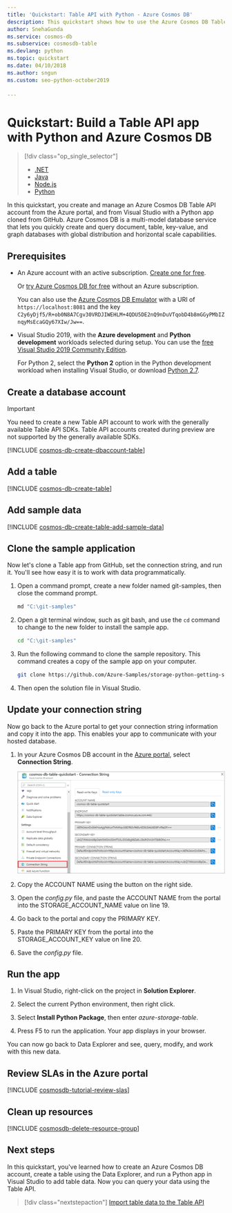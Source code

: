 ```yaml
---
title: 'Quickstart: Table API with Python - Azure Cosmos DB'
description: This quickstart shows how to use the Azure Cosmos DB Table API to create an application with the Azure portal and Python
author: SnehaGunda
ms.service: cosmos-db
ms.subservice: cosmosdb-table
ms.devlang: python
ms.topic: quickstart
ms.date: 04/10/2018
ms.author: sngun
ms.custom: seo-python-october2019

---
```

# Quickstart: Build a Table API app with Python and Azure Cosmos DB

> [!div class="op_single_selector"]
> * [.NET](create-table-dotnet.md)
> * [Java](create-table-java.md)
> * [Node.js](create-table-nodejs.md)
> * [Python](create-table-python.md)
> 

In this quickstart, you create and manage an Azure Cosmos DB Table API account from the Azure portal, and from Visual Studio with a Python app cloned from GitHub. Azure Cosmos DB is a multi-model database service that lets you quickly create and query document, table, key-value, and graph databases with global distribution and horizontal scale capabilities.

## Prerequisites

- An Azure account with an active subscription. [Create one for free](https://azure.microsoft.com/free/?ref=microsoft.com&utm_source=microsoft.com&utm_medium=docs&utm_campaign=visualstudio). 
  
  Or [try Azure Cosmos DB for free](https://azure.microsoft.com/try/cosmosdb/) without an Azure subscription. 
  
  You can also use the [Azure Cosmos DB Emulator](https://aka.ms/cosmosdb-emulator) with a URI of `https://localhost:8081` and the key `C2y6yDjf5/R+ob0N8A7Cgv30VRDJIWEHLM+4QDU5DE2nQ9nDuVTqobD4b8mGGyPMbIZnqyMsEcaGQy67XIw/Jw==`.
- Visual Studio 2019, with the **Azure development** and **Python development** workloads selected during setup. You can use the [free Visual Studio 2019 Community Edition](https://www.visualstudio.com/downloads/). 
  
  For Python 2, select the **Python 2** option in the Python development workload when installing Visual Studio, or download [Python 2.7](https://www.python.org/downloads/release/python-2712/).

## Create a database account

> [!IMPORTANT] 
> You need to create a new Table API account to work with the generally available Table API SDKs. Table API accounts created during preview are not supported by the generally available SDKs.
>

[!INCLUDE [cosmos-db-create-dbaccount-table](../../includes/cosmos-db-create-dbaccount-table.md)]

## Add a table

[!INCLUDE [cosmos-db-create-table](../../includes/cosmos-db-create-table.md)]

## Add sample data

[!INCLUDE [cosmos-db-create-table-add-sample-data](../../includes/cosmos-db-create-table-add-sample-data.md)]

## Clone the sample application

Now let's clone a Table app from GitHub, set the connection string, and run it. You'll see how easy it is to work with data programmatically. 

1. Open a command prompt, create a new folder named git-samples, then close the command prompt.

    ```bash
    md "C:\git-samples"
    ```

2. Open a git terminal window, such as git bash, and use the `cd` command to change to the new folder to install the sample app.

    ```bash
    cd "C:\git-samples"
    ```

3. Run the following command to clone the sample repository. This command creates a copy of the sample app on your computer. 

    ```bash
    git clone https://github.com/Azure-Samples/storage-python-getting-started.git
    ```

3. Then open the solution file in Visual Studio. 

## Update your connection string

Now go back to the Azure portal to get your connection string information and copy it into the app. This enables your app to communicate with your hosted database. 

1. In your Azure Cosmos DB account in the [Azure portal](https://portal.azure.com/), select **Connection String**. 

    ![View and copy the CONNECTION STRING in the Connection String settings](./media/create-table-python/view-and-copy-connection-string-in-connection-string-settings.png)

2. Copy the ACCOUNT NAME using the button on the right side.

3. Open the *config.py* file, and paste the ACCOUNT NAME from the portal into the STORAGE_ACCOUNT_NAME value on line 19.

4. Go back to the portal and copy the PRIMARY KEY.

5. Paste the PRIMARY KEY from the portal into the STORAGE_ACCOUNT_KEY value on line 20.

6. Save the *config.py* file.

## Run the app

1. In Visual Studio, right-click on the project in **Solution Explorer**.

2. Select the current Python environment, then right click.

2. Select **Install Python Package**, then enter *azure-storage-table*.

3. Press F5 to run the application. Your app displays in your browser. 

You can now go back to Data Explorer and see, query, modify, and work with this new data. 

## Review SLAs in the Azure portal

[!INCLUDE [cosmosdb-tutorial-review-slas](../../includes/cosmos-db-tutorial-review-slas.md)]

## Clean up resources

[!INCLUDE [cosmosdb-delete-resource-group](../../includes/cosmos-db-delete-resource-group.md)]

## Next steps

In this quickstart, you've learned how to create an Azure Cosmos DB account, create a table using the Data Explorer, and run a Python app in Visual Studio to add table data.  Now you can query your data using the Table API.  

> [!div class="nextstepaction"]
> [Import table data to the Table API](table-import.md)
